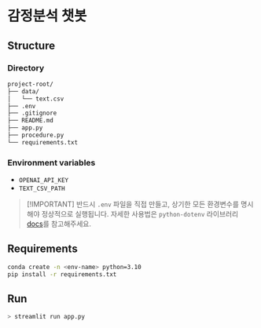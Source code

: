 # 감정분석 챗봇

## Structure

### Directory

```bash
project-root/
├── data/
│   └── text.csv
├── .env
├── .gitignore
├── README.md
├── app.py
├── procedure.py
└── requirements.txt
```

### Environment variables

- `OPENAI_API_KEY`
- `TEXT_CSV_PATH`

> [!IMPORTANT] 반드시 `.env` 파일을 직접 만들고, 상기한 모든 환경변수를 명시해야 정상적으로 실행됩니다. 자세한 사용법은 `python-dotenv` 라이브러리 [docs](https://pypi.org/project/python-dotenv/)를 참고해주세요.

## Requirements

```bash
conda create -n <env-name> python=3.10
pip install -r requirements.txt
```

## Run

```bash
> streamlit run app.py
```
